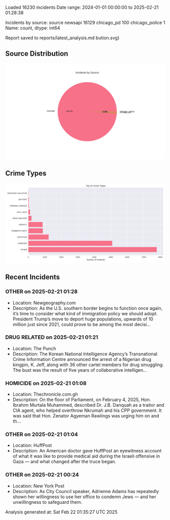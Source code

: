 
Loaded 16230 incidents
Date range: 2024-01-01 00:00:00 to 2025-02-21 01:28:38

Incidents by source:
source
newsapi           16129
chicago_pd          100
chicago_police        1
Name: count, dtype: int64

Report saved to reports/latest_analysis.md
bution.svg)

## Source Distribution
![Source Distribution](images/source_distribution.svg)

## Crime Types
![Crime Types](images/crime_types.svg)

## Recent Incidents

### OTHER on 2025-02-21 01:28
- Location: Newgeography.com
- Description: As the U.S. southern border begins to function once again, it’s time to consider what kind of immigration policy we should adopt. President Trump’s move to deport huge populations, upwards of 10 million just since 2021, could prove to be among the most decisi…


### DRUG RELATED on 2025-02-21 01:21
- Location: The Punch
- Description: The Korean National Intelligence Agency’s Transnational Crime Information Centre announced the arrest of a Nigerian drug kingpin, K. Jeff, along with 36 other cartel members for drug smuggling. The bust was the result of five years of collaborative intelligen…


### HOMICIDE on 2025-02-21 01:08
- Location: Thechronicle.com.gh
- Description: On the floor of Parliament, on February 4, 2025, Hon. Ibrahim Murtala Muhammed, described Dr. J.B. Danquah as a traitor and CIA agent, who helped overthrow Nkrumah and his CPP government. It was said that Hon. Zenator Agyeman Rawlings was urging him on and th…


### OTHER on 2025-02-21 01:04
- Location: HuffPost
- Description: An American doctor gave HuffPost an eyewitness account of what it was like to provide medical aid during the Israeli offensive in Gaza — and what changed after the truce began.


### OTHER on 2025-02-21 00:24
- Location: New York Post
- Description: As City Council speaker, Adrienne Adams has repeatedly shown her willingness to use her office to condemn Jews — and her unwillingness to safeguard them.

Analysis generated at: Sat Feb 22 01:35:27 UTC 2025
